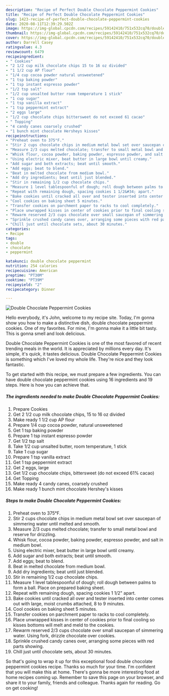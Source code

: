```yaml
---
description: "Recipe of Perfect Double Chocolate Peppermint Cookies"
title: "Recipe of Perfect Double Chocolate Peppermint Cookies"
slug: 1423-recipe-of-perfect-double-chocolate-peppermint-cookies
date: 2020-08-11T12:39:29.502Z
image: https://img-global.cpcdn.com/recipes/59142410/751x532cq70/double-chocolate-peppermint-cookies-recipe-main-photo.jpg
thumbnail: https://img-global.cpcdn.com/recipes/59142410/751x532cq70/double-chocolate-peppermint-cookies-recipe-main-photo.jpg
cover: https://img-global.cpcdn.com/recipes/59142410/751x532cq70/double-chocolate-peppermint-cookies-recipe-main-photo.jpg
author: Darrell Casey
ratingvalue: 4.3
reviewcount: 6479
recipeingredient:
- " Cookies"
- "2 1/2 cup milk chocolate chips 15 to 16 oz divided"
- "1 1/2 cup AP flour"
- "1/4 cup cocoa powder natural unsweetened"
- "1 tsp baking powder"
- "1 tsp instant espresso powder"
- "1/2 tsp salt"
- "1/2 cup unsalted butter room temperature 1 stick"
- "1 cup sugar"
- "1 tsp vanilla extract"
- "1 tsp peppermint extract"
- "2 eggs large"
- "1/2 cup chocolate chips bittersweet do not exceed 61 cacao"
- " Topping"
- "4 candy canes coarsely crushed"
- "1 bunch mint chocolate Hersheys kisses"
recipeinstructions:
- "Preheat oven to 375°F."
- "Stir 2 cups chocolate chips in medium metal bowl set over saucepan of simmering water until melted and smooth."
- "Measure 2/3 cups melted chocolate; transfer to small metal bowl and reserve for drizzling."
- "Whisk flour, cocoa powder, baking powder, espresso powder, and salt in medium bowl."
- "Using electric mixer, beat butter in large bowl until creamy."
- "Add sugar and both extracts; beat until smooth."
- "Add eggs; beat to blend."
- "Beat in melted chocolate from medium bowl."
- "Add dry ingredients; beat until just blended."
- "Stir in remaining 1/2 cup chocolate chips."
- "Measure 1 level tablespoonful of dough; roll dough between palms to form a ball. Place on prepared baking sheet."
- "Repeat with remaining dough, spacing cookies 1 1/2&#34; apart."
- "Bake cookies until cracked all over and tester inserted into center comes out with large, moist crumbs attached, 8 to 9 minutes."
- "Cool cookies on baking sheet 5 minutes."
- "Transfer cookies on parchment paper to racks to cool completely."
- "Place unwrapped kisses in center of cookies prior to final cooling so kisses bottoms will melt and meld to the cookies."
- "Rewarm reserved 2/3 cups chocolate over small saucepan of simmering water. Using fork, drizzle chocolate over cookies."
- "Sprinkle crushed candy canes over, arranging some pieces with red parts showing."
- "Chill just until chocolate sets, about 30 minutes."
categories:
- Recipe
tags:
- double
- chocolate
- peppermint

katakunci: double chocolate peppermint 
nutrition: 254 calories
recipecuisine: American
preptime: "PT30M"
cooktime: "PT39M"
recipeyield: "2"
recipecategory: Dinner

---
```



![Double Chocolate Peppermint Cookies](https://img-global.cpcdn.com/recipes/59142410/751x532cq70/double-chocolate-peppermint-cookies-recipe-main-photo.jpg)

Hello everybody, it's John, welcome to my recipe site. Today, I'm gonna show you how to make a distinctive dish, double chocolate peppermint cookies. One of my favorites. For mine, I'm gonna make it a little bit tasty. This is gonna smell and look delicious.



Double Chocolate Peppermint Cookies is one of the most favored of recent trending meals in the world. It is appreciated by millions every day. It's simple, it's quick, it tastes delicious. Double Chocolate Peppermint Cookies is something which I've loved my whole life. They're nice and they look fantastic.


To get started with this recipe, we must prepare a few ingredients. You can have double chocolate peppermint cookies using 16 ingredients and 19 steps. Here is how you can achieve that.

<!--inarticleads1-->

##### The ingredients needed to make Double Chocolate Peppermint Cookies:

1. Prepare  Cookies
1. Get 2 1/2 cup milk chocolate chips, 15 to 16 oz divided
1. Make ready 1 1/2 cup AP flour
1. Prepare 1/4 cup cocoa powder, natural unsweetened
1. Get 1 tsp baking powder
1. Prepare 1 tsp instant espresso powder
1. Get 1/2 tsp salt
1. Take 1/2 cup unsalted butter, room temperature, 1 stick
1. Take 1 cup sugar
1. Prepare 1 tsp vanilla extract
1. Get 1 tsp peppermint extract
1. Get 2 eggs, large
1. Get 1/2 cup chocolate chips, bittersweet (do not exceed 61% cacao)
1. Get  Topping
1. Make ready 4 candy canes, coarsely crushed
1. Make ready 1 bunch mint chocolate Hershey&#39;s kisses




<!--inarticleads2-->

##### Steps to make Double Chocolate Peppermint Cookies:

1. Preheat oven to 375°F.
1. Stir 2 cups chocolate chips in medium metal bowl set over saucepan of simmering water until melted and smooth.
1. Measure 2/3 cups melted chocolate; transfer to small metal bowl and reserve for drizzling.
1. Whisk flour, cocoa powder, baking powder, espresso powder, and salt in medium bowl.
1. Using electric mixer, beat butter in large bowl until creamy.
1. Add sugar and both extracts; beat until smooth.
1. Add eggs; beat to blend.
1. Beat in melted chocolate from medium bowl.
1. Add dry ingredients; beat until just blended.
1. Stir in remaining 1/2 cup chocolate chips.
1. Measure 1 level tablespoonful of dough; roll dough between palms to form a ball. Place on prepared baking sheet.
1. Repeat with remaining dough, spacing cookies 1 1/2&#34; apart.
1. Bake cookies until cracked all over and tester inserted into center comes out with large, moist crumbs attached, 8 to 9 minutes.
1. Cool cookies on baking sheet 5 minutes.
1. Transfer cookies on parchment paper to racks to cool completely.
1. Place unwrapped kisses in center of cookies prior to final cooling so kisses bottoms will melt and meld to the cookies.
1. Rewarm reserved 2/3 cups chocolate over small saucepan of simmering water. Using fork, drizzle chocolate over cookies.
1. Sprinkle crushed candy canes over, arranging some pieces with red parts showing.
1. Chill just until chocolate sets, about 30 minutes.




So that's going to wrap it up for this exceptional food double chocolate peppermint cookies recipe. Thanks so much for your time. I'm confident that you will make this at home. There's gonna be more interesting food at home recipes coming up. Remember to save this page on your browser, and share it to your family, friends and colleague. Thanks again for reading. Go on get cooking!
